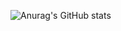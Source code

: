 ![Anurag's GitHub stats](https://github-readme-stats.vercel.app/api?username=N1ck49871&count_private=true&show_icons=true)
